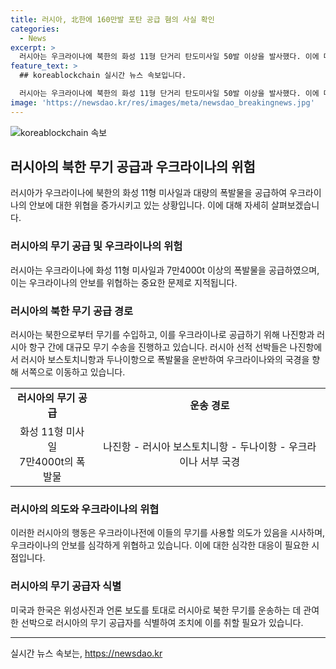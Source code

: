 ```yaml
---
title: 러시아, 北한에 160만발 포탄 공급 혐의 사실 확인
categories:
  - News
excerpt: >
  러시아는 우크라이나에 북한의 화성 11형 단거리 탄도미사일 50발 이상을 발사했다. 이에 대해 미국 언론은 러시아가 지난 해 8월부터 올해 1월까지 7만4000t 이상의 무기를 북한으로 운송했으며, 러시아 선박은 나진항과 러시아 항구를 왔다갔다했다고 보도했다. 이에 대해 전문가들은 러시아가 다양한 종류의 탄약을 우크라이나에 전달할 의도로 보고 있다고 분석했다.
feature_text: >
  ## koreablockchain 실시간 뉴스 속보입니다.

  러시아는 우크라이나에 북한의 화성 11형 단거리 탄도미사일 50발 이상을 발사했다. 이에 대해 미국 언론은 러시아가 지난 해 8월부터 올해 1월까지 7만4000t 이상의 무기를 북한으로 운송했으며, 러시아 선박은 나진항과 러시아 항구를 왔다갔다했다고 보도했다. 이에 대해 전문가들은 러시아가 다양한 종류의 탄약을 우크라이나에 전달할 의도로 보고 있다고 분석했다.
image: 'https://newsdao.kr/res/images/meta/newsdao_breakingnews.jpg'
---
```


<p><img src="https://newsdao.kr/res/images/meta/newsdao_breakingnews.jpg" alt="koreablockchain 속보" /></p>

<h2 data-ke-size="size26">러시아의 북한 무기 공급과 우크라이나의 위험</h2>

<p data-ke-size="size16">러시아가 우크라이나에 북한의 화성 11형 미사일과 대량의 폭발물을 공급하여 우크라이나의 안보에 대한 위협을 증가시키고 있는 상황입니다. 이에 대해 자세히 살펴보겠습니다.</p>

<h3 data-ke-size="size24">러시아의 무기 공급 및 우크라이나의 위험</h3>

<p data-ke-size="size16">러시아는 우크라이나에 화성 11형 미사일과 7만4000t 이상의 폭발물을 공급하였으며, 이는 우크라이나의 안보를 위협하는 중요한 문제로 지적됩니다.</p>

<h3 data-ke-size="size24">러시아의 북한 무기 공급 경로</h3>

<p data-ke-size="size16">러시아는 북한으로부터 무기를 수입하고, 이를 우크라이나로 공급하기 위해 나진항과 러시아 항구 간에 대규모 무기 수송을 진행하고 있습니다. 러시아 선적 선박들은 나진항에서 러시아 보스토치니항과 두나이항으로 폭발물을 운반하여 우크라이나와의 국경을 향해 서쪽으로 이동하고 있습니다.</p>

<table>
  <tr>
    <td style="text-align: center; height: 17px;"><b>러시아의 무기 공급</b></td>
    <td style="text-align: center; height: 17px;"><b>운송 경로</b></td>
  </tr>
  <tr>
    <td style="text-align: center; height: 17px;">화성 11형 미사일<br>7만4000t의 폭발물</td>
    <td style="text-align: center; height: 17px;">나진항 - 러시아 보스토치니항 - 두나이항 - 우크라이나 서부 국경</td>
  </tr>
</table>

<h3 data-ke-size="size24">러시아의 의도와 우크라이나의 위협</h3>

<p data-ke-size="size16">이러한 러시아의 행동은 우크라이나전에 이들의 무기를 사용할 의도가 있음을 시사하며, 우크라이나의 안보를 심각하게 위협하고 있습니다. 이에 대한 심각한 대응이 필요한 시점입니다. </p>

<h3 data-ke-size="size24">러시아의 무기 공급자 식별</h3>

<p data-ke-size="size16">미국과 한국은 위성사진과 언론 보도를 토대로 러시아로 북한 무기를 운송하는 데 관여한 선박으로 러시아의 무기 공급자를 식별하여 조치에 이를 취할 필요가 있습니다.</p>

<hr>
실시간 뉴스 속보는, <a href="https://newsdao.kr" rel="dofollow">https://newsdao.kr</a>


